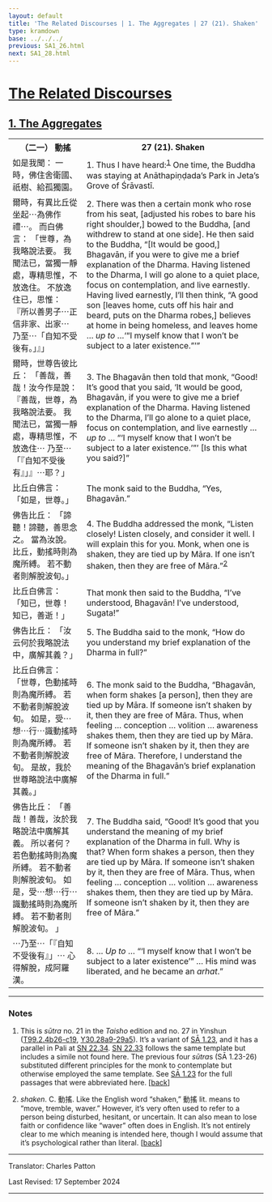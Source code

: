 ```yaml
---
layout: default
title: 'The Related Discourses | 1. The Aggregates | 27 (21). Shaken'
type: kramdown
base: ../../../
previous: SA1_26.html
next: SA1_28.html
---
```


<h1><a href='../index.html'>The Related Discourses</a></h1>
<h2><a href='index.html'>1. The Aggregates</a></h2>

<table class="trans">
  <th class='ch'>（二一） 動搖</th>
  <th class='en'>27 (21). Shaken</th>
  <tr>
    <td class='ch' title='t99.2.4b26'>如是我聞： 一時，佛住舍衛國、祇樹、給孤獨園。</td>
    <td id='p1'>1. Thus I have heard:<sup id="ref1"><a href="#n1">1</a></sup> One time, the Buddha was staying at Anāthapiṇḍada’s Park in Jeta’s Grove of Śrāvastī.</td>
  </tr>
  <tr>
    <td class='ch' title='t99.2.4b27'>爾時，有異比丘從坐起⋯為佛作禮⋯。 而白佛言： 「世尊，為我略說法要。 我聞法已，當獨一靜處，專精思惟，不放逸住。 不放逸住已，思惟： 『所以善男子⋯正信非家、出家⋯ 乃至⋯「自知不受後有。」』」</td>
    <td id='p2'>2. There was then a certain monk who rose from his seat, [adjusted his robes to bare his right shoulder,] bowed to the Buddha, [and withdrew to stand at one side]. He then said to the Buddha, “[It would be good,] Bhagavān, if you were to give me a brief explanation of the Dharma. Having listened to the Dharma, I will go alone to a quiet place, focus on contemplation, and live earnestly. Having lived earnestly, I’ll then think, “A good son [leaves home, cuts off his hair and beard, puts on the Dharma robes,] believes at home in being homeless, and leaves home … <em>up to</em> …‘“I myself know that I won’t be subject to a later existence.”’”</td>
  </tr>
  <tr>
    <td class='ch' title='t99.2.4c2'>爾時，世尊告彼比丘： 「善哉，善哉！汝今作是說： 『善哉，世尊，為我略說法要。 我聞法已，當獨一靜處，專精思惟，不放逸住⋯ 乃至⋯「『自知不受後有』」』⋯耶？」</td>
    <td id='p3'>3. The Bhagavān then told that monk, “Good! It’s good that you said, ‘It would be good, Bhagavān, if you were to give me a brief explanation of the Dharma. Having listened to the Dharma, I’ll go alone to a quiet place, focus on contemplation, and live earnestly … <em>up to</em> … “‘I myself know that I won’t be subject to a later existence.’”’ [Is this what you said?]”</td>
  </tr>
  <tr>
    <td class='ch' title='t99.2.4c5'>比丘白佛言： 「如是，世尊。」</td>
    <td>The monk said to the Buddha, “Yes, Bhagavān.”</td>
  </tr>
  <tr>
    <td class='ch' title='t99.2.4c6'>佛告比丘： 「諦聽！諦聽，善思念之。 當為汝說。 比丘，動搖時則為魔所縛。 若不動者則解脫波旬。」</td>
    <td id='p4'>4. The Buddha addressed the monk, “Listen closely! Listen closely, and consider it well. I will explain this for you. Monk, when one is shaken, they are tied up by Māra. If one isn’t shaken, then they are free of Māra.”<sup id="ref2"><a href="#n2">2</a></sup></td>
  </tr>
  <tr>
    <td class='ch' title='t99.2.4c8'>比丘白佛言： 「知已，世尊！ 知已，善逝！」</td>
    <td>That monk then said to the Buddha, “I’ve understood, Bhagavān! I’ve understood, Sugata!”</td>
  </tr>
  <tr>
    <td class='ch' title='t99.2.4c9'>佛告比丘： 「汝云何於我略說法中，廣解其義？」</td>
    <td id='p5'>5. The Buddha said to the monk, “How do you understand my brief explanation of the Dharma in full?”</td>
  </tr>
  <tr>
    <td class='ch' title='t99.2.4c10'>比丘白佛言： 「世尊，色動搖時則為魔所縛。 若不動者則解脫波旬。 如是，受⋯想⋯行⋯識動搖時則為魔所縛。 若不動者則解脫波旬。 是故，我於世尊略說法中廣解其義。」</td>
    <td id='p6'>6. The monk said to the Buddha, “Bhagavān, when form shakes [a person], then they are tied up by Māra. If someone isn’t shaken by it, then they are free of Māra. Thus, when feeling … conception … volition … awareness shakes them, then they are tied up by Māra. If someone isn’t shaken by it, then they are free of Māra. Therefore, I understand the meaning of the Bhagavān’s brief explanation of the Dharma in full.”</td>
  </tr>
  <tr>
    <td class='ch' title='t99.2.4c14'>佛告比丘： 「善哉！善哉，汝於我略說法中廣解其義。 所以者何？ 若色動搖時則為魔所縛。 若不動者則解脫波旬。 如是，受⋯想⋯行⋯識動搖時則為魔所縛。 若不動者則解脫波旬。 」</td>
    <td id='p7'>7. The Buddha said, “Good! It’s good that you understand the meaning of my brief explanation of the Dharma in full. Why is that? When form shakes a person, then they are tied up by Māra. If someone isn’t shaken by it, then they are free of Māra. Thus, when feeling … conception … volition … awareness shakes them, then they are tied up by Māra. If someone isn’t shaken by it, then they are free of Māra.”</td>
  </tr>
  <tr>
    <td class='ch' title='t99.2.4c18'>⋯乃至⋯「『自知不受後有』」⋯ 心得解脫，成阿羅漢。</td>
    <td id='p8'>8. … <em>Up to</em> … “‘I myself know that I won’t be subject to a later existence’” … His mind was liberated, and he became an <em>arhat</em>.”</td>
  </tr>
</table>

<hr/>

<h3 id="notes">Notes</h3>

<ol class="notes-list">
<li id="n1"><p>This is <em>sūtra</em> no. 21 in the <cite>Taisho</cite> edition and no. 27 in Yinshun (<a href="https://cbetaonline.dila.edu.tw/zh/T02n0099_p0004b26" target="_blank">T99.2.4b26-c19</a>, <a href="https://cbetaonline.dila.edu.tw/zh/Y30n0030_p0028a09" target="_blank">Y30.28a9-29a5</a>). It’s a variant of <a href="SA1_23.html" target="_blank">SĀ 1.23</a>, and it has a parallel in Pali at <a href="https://suttacentral.net/sn22.34" target="_blank">SN 22.34</a>. <a href="https://suttacentral.net/sn22.33" target="_blank">SN 22.33</a> follows the same template but includes a simile not found here. The previous four <em>sūtra</em>s (SĀ 1.23-26) substituted different principles for the monk to contemplate but otherwise employed the same template. See <a href="../01/SA1_23.html" target="_blank">SĀ 1.23</a> for the full passages that were abbreviated here. [<a href="#ref1">back</a>]</p></li>
<li id="n2"><p><em>shaken</em>. C. <span class="ch">動搖</span>. Like the English word “shaken,” <span class="ch">動搖</span> lit. means to “move, tremble, waver.” However, it’s very often used to refer to a person being disturbed, hesitant, or uncertain.   It can also mean to lose faith or confidence like “waver” often does in English. It’s not entirely clear to me which meaning is intended here, though I would assume that it’s psychological rather than literal. [<a href="#ref2">back</a>]</p></li>
</ol>
<hr/>

<p class="translator">Translator: Charles Patton</p>
<p class='revised'>Last Revised: 17 September 2024</p>

<hr/>